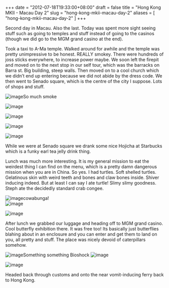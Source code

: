 +++
date = "2012-07-18T19:33:00+08:00"
draft = false
title = "Hong Kong MKII - Macau Day 2"
slug = "hong-kong-mkii-macau-day-2"
aliases = [
	"hong-kong-mkii-macau-day-2"
]
+++

Second day in Macau. Also the last. Today was spent more sight seeing stuff such as going to temples and stuff instead of going to the casinos (though we did go to the MGM grand casino at the end).

Took a taxi to A-Ma temple. Walked around for awhile and the temple was pretty unimpressive to be honest. REALLY smokey. There were hundreds of joss sticks everywhere, to increase power maybe. We soon left the firepit and moved on to the next stop in our self tour, which was the barracks on Barra st. Big building, steep walls. Then moved on to a cool church which we didn’t end up entering because we did not abide by the dress code. We then went to Senado square, which is the centre of the city I suppose. Lots of shops and stuff.  

![image](/images/2012/07/wpid-camerazoom-20120718105723417.jpg "CameraZOOM-20120718105723417.jpg")So much smoke

![image](/images/2012/07/wpid-camerazoom-20120718110017071.jpg "CameraZOOM-20120718110017071.jpg")

![image](/images/2012/07/wpid-camerazoom-20120718113105095.jpg "CameraZOOM-20120718113105095.jpg")

![image](/images/2012/07/wpid-camerazoom-20120718115448970.jpg "CameraZOOM-20120718115448970.jpg")

![image](/images/2012/07/wpid-camerazoom-20120718120137864.jpg "CameraZOOM-20120718120137864.jpg")

While we were at Senado square we drank some nice Hojicha at Starbucks which is a funky earl tea jelly drink thing.

Lunch was much more interesting. It is my general mission to eat the weirdest thing I can find on the menu, which is a pretty damn dangerous mission when you are in China. So yes. I had turtles. Soft shelled turtles. Gelatinous skin with weird teeth and bones and claw bones inside. Shiver inducing indeed. But at least I can say I ate turtle! Slimy slimy goodness. Steph ate the decidedly standard crab congee.  

![image](/images/2012/07/wpid-camerazoom-20120718124553239.jpg "CameraZOOM-20120718124553239.jpg")cowabunga!   
![image](/images/2012/07/wpid-camerazoom-20120718130303004.jpg "CameraZOOM-20120718130303004.jpg")

![image](/images/2012/07/wpid-camerazoom-20120718131516863.jpg "CameraZOOM-20120718131516863.jpg")

After lunch we grabbed our luggage and heading off to MGM grand casino. Cool butterfly exhibition there. It was free too! Its basically just butterflies blahing about in an enclosure and you can enter and get them to land on you, all pretty and stuff. The place was nicely devoid of caterpillars somehow.


![image](/images/2012/07/wpid-camerazoom-20120718135530050.jpg "CameraZOOM-20120718135530050.jpg")Something something Bioshock
![image](/images/2012/07/wpid-camerazoom-20120718141619227.jpg "CameraZOOM-20120718141619227.jpg")

![image](/images/2012/07/wpid-camerazoom-20120718141704680.jpg "CameraZOOM-20120718141704680.jpg")

Headed back through customs and onto the near vomit-inducing ferry back to Hong Kong.



